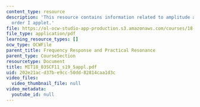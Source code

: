 ```yaml
---
content_type: resource
description: 'This resource contains information related to amplitude and phase: second
  order I applet.'
file: https://ol-ocw-studio-app-production.s3.amazonaws.com/courses/18-03sc-differential-equations-fall-2011/202e21acd37be9cc50dd82814caa1d3c_MIT18_03SCF11_s19_5appl.pdf
file_type: application/pdf
learning_resource_types: []
ocw_type: OCWFile
parent_title: Frequency Response and Practical Resonance
parent_type: CourseSection
resourcetype: Document
title: MIT18_03SCF11_s19_5appl.pdf
uid: 202e21ac-d37b-e9cc-50dd-82814caa1d3c
video_files:
  video_thumbnail_file: null
video_metadata:
  youtube_id: null
---
```

